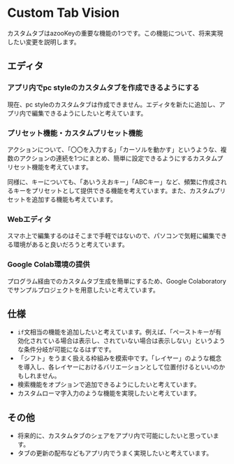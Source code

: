# Custom Tab Vision

カスタムタブはazooKeyの重要な機能の1つです。この機能について、将来実現したい変更を説明します。

## エディタ

### アプリ内でpc styleのカスタムタブを作成できるようにする

現在、pc styleのカスタムタブは作成できません。エディタを新たに追加し、アプリ内で編集できるようにしたいと考えています。

### プリセット機能・カスタムプリセット機能

アクションについて、「〇〇を入力する」「カーソルを動かす」というような、複数のアクションの連続を1つにまとめ、簡単に設定できるようにするカスタムプリセット機能を考えています。

同様に、キーについても、「あいうえおキー」「ABCキー」など、頻繁に作成されるキーをプリセットとして提供できる機能を考えています。また、カスタムプリセットを追加する機能も考えています。

### Webエディタ

スマホ上で編集するのはそこまで手軽ではないので、パソコンで気軽に編集できる環境があると良いだろうと考えています。

### Google Colab環境の提供

プログラム経由でのカスタムタブ生成を簡単にするため、Google Colaboratoryでサンプルプロジェクトを用意したいと考えています。

## 仕様

* `if`文相当の機能を追加したいと考えています。例えば、「ペーストキーが有効化されている場合は表示し、されていない場合は表示しない」というような条件分岐が可能になるはずです。
* 「シフト」をうまく扱える枠組みを模索中です。「レイヤー」のような概念を導入し、各レイヤーにおけるバリエーションとして位置付けるといいのかもしれません。
* 検索機能をオプションで追加できるようにしたいと考えています。
* カスタムローマ字入力のような機能を実現したいと考えています。

## その他

* 将来的に、カスタムタブのシェアをアプリ内で可能にしたいと思っています。
* タブの更新の配布などもアプリ内でうまく実現したいと考えています。